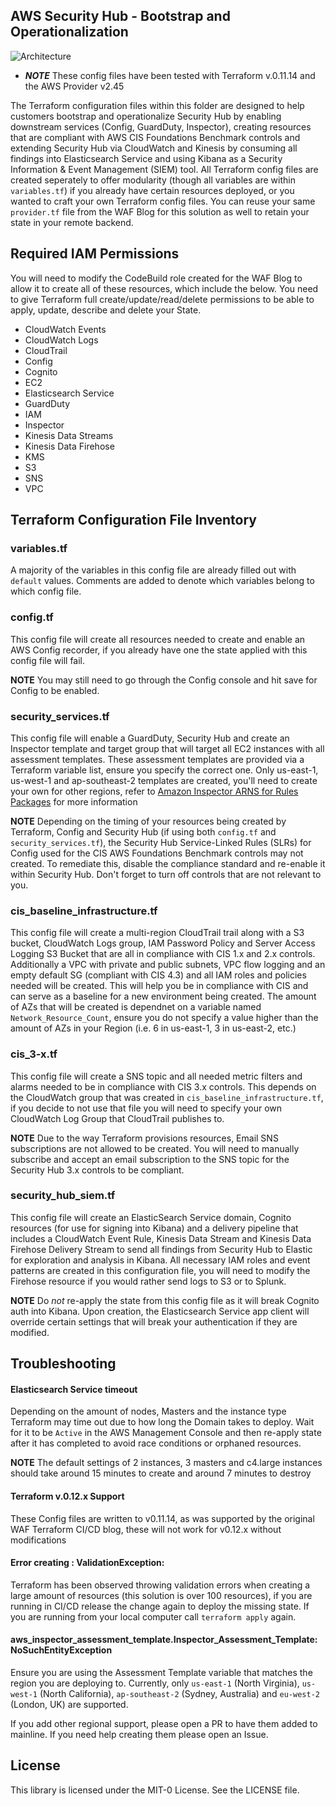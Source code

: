 ## AWS Security Hub - Bootstrap and Operationalization
![Architecture](https://github.com/aws-samples/aws-security-services-with-terraform/blob/master/aws-security-hub-boostrap-and-operationalization/Architecture.jpg)

* ***NOTE*** These config files have been tested with Terraform v.0.11.14 and the AWS Provider v2.45

The Terraform configuration files within this folder are designed to help customers bootstrap and operationalize Security Hub by enabling downstream services (Config, GuardDuty, Inspector), creating resources that are compliant with AWS CIS Foundations Benchmark controls and extending Security Hub via CloudWatch and Kinesis by consuming all findings into Elasticsearch Service and using Kibana as a Security Information & Event Management (SIEM) tool. All Terraform config files are created seperately to offer modularity (though all variables are within `variables.tf`) if you already have certain resources deployed, or you wanted to craft your own Terraform config files. You can reuse your same `provider.tf` file from the WAF Blog for this solution as well to retain your state in your remote backend.

## Required IAM Permissions
You will need to modify the CodeBuild role created for the WAF Blog to allow it to create all of these resources, which include the below. You need to give Terraform full create/update/read/delete permissions to be able to apply, update, describe and delete your State.
- CloudWatch Events
- CloudWatch Logs
- CloudTrail
- Config
- Cognito
- EC2
- Elasticsearch Service
- GuardDuty
- IAM
- Inspector
- Kinesis Data Streams
- Kinesis Data Firehose
- KMS
- S3
- SNS
- VPC

## Terraform Configuration File Inventory
### variables.tf
A majority of the variables in this config file are already filled out with `default` values. Comments are added to denote which variables belong to which config file.

### config.tf
This config file will create all resources needed to create and enable an AWS Config recorder, if you already have one the state applied with this config file will fail.

**NOTE** You may still need to go through the Config console and hit save for Config to be enabled.

### security_services.tf
This config file will enable a GuardDuty, Security Hub and create an Inspector template and target group that will target all EC2 instances with all assessment templates. These assessment templates are provided via a Terraform variable list, ensure you specify the correct one. Only us-east-1, us-west-1 and ap-southeast-2 templates are created, you'll need to create your own for other regions, refer to [Amazon Inspector ARNS for Rules Packages](https://docs.aws.amazon.com/inspector/latest/userguide/inspector_rules-arns.html) for more information

**NOTE** Depending on the timing of your resources being created by Terraform, Config and Security Hub (if using both `config.tf` and `security_services.tf`), the Security Hub Service-Linked Rules (SLRs) for Config used for the CIS AWS Foundations Benchmark controls may not created. To remediate this, disable the compliance standard and re-enable it within Security Hub. Don't forget to turn off controls that are not relevant to you.

### cis_baseline_infrastructure.tf
This config file will create a multi-region CloudTrail trail along with a S3 bucket, CloudWatch Logs group, IAM Password Policy and Server Access Logging S3 Bucket that are all in compliance with CIS 1.x and 2.x controls. Additionally a VPC with private and public subnets, VPC flow logging and an empty default SG (compliant with CIS 4.3) and all IAM roles and policies needed will be created. This will help you be in compliance with CIS and can serve as a baseline for a new environment being created. The amount of AZs that will be created is dependnet on a variable named `Network_Resource_Count`, ensure you do not specify a value higher than the amount of AZs in your Region (i.e. 6 in us-east-1, 3 in us-east-2, etc.)

### cis_3-x.tf
This config file will create a SNS topic and all needed metric filters and alarms needed to be in compliance with CIS 3.x controls. This depends on the CloudWatch group that was created in `cis_baseline_infrastructure.tf`, if you decide to not use that file you will need to specify your own CloudWatch Log Group that CloudTrail publishes to.

**NOTE** Due to the way Terraform provisions resources, Email SNS subscriptions are not allowed to be created. You will need to manually subscribe and accept an email subscription to the SNS topic for the Security Hub 3.x controls to be compliant.

### security_hub_siem.tf
This config file will create an ElasticSearch Service domain, Cognito resources (for use for signing into Kibana) and a delivery pipeline that includes a CloudWatch Event Rule, Kinesis Data Stream and Kinesis Data Firehose Delivery Stream to send all findings from Security Hub to Elastic for exploration and analysis in Kibana. All necessary IAM roles and event patterns are created in this configuration file, you will need to modify the Firehose resource if you would rather send logs to S3 or to Splunk.

**NOTE** Do *not* re-apply the state from this config file as it will break Cognito auth into Kibana. Upon creation, the Elasticsearch Service app client will override certain settings that will break your authentication if they are modified.

## Troubleshooting
#### Elasticsearch Service timeout
Depending on the amount of nodes, Masters and the instance type Terraform may time out due to how long the Domain takes to deploy. Wait for it to be `Active` in the AWS Management Console and then re-apply state after it has completed to avoid race conditions or orphaned resources.

**NOTE** The default settings of 2 instances, 3 masters and c4.large instances should take around 15 minutes to create and around 7 minutes to destroy

#### Terraform v.0.12.x Support
These Config files are written to v0.11.14, as was supported by the original WAF Terraform CI/CD blog, these will not work for v0.12.x without modifications

#### Error creating <resource>: ValidationException: 
Terraform has been observed throwing validation errors when creating a large amount of resources (this solution is over 100 resources), if you are running in CI/CD release the change again to deploy the missing state. If you are running from your local computer call `terraform apply` again.

#### aws_inspector_assessment_template.Inspector_Assessment_Template: NoSuchEntityException
Ensure you are using the Assessment Template variable that matches the region you are deploying to. Currently, only `us-east-1` (North Virginia), `us-west-1` (North California), `ap-southeast-2` (Sydney, Australia) and `eu-west-2` (London, UK) are supported.

If you add other regional support, please open a PR to have them added to mainline. If you need help creating them please open an Issue.

## License

This library is licensed under the MIT-0 License. See the LICENSE file.